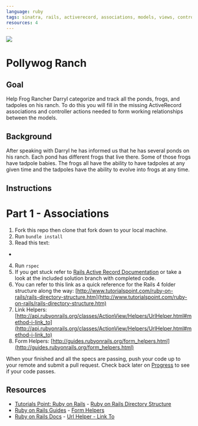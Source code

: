 ```yaml
---
language: ruby
tags: sinatra, rails, activerecord, associations, models, views, controllers
resources: 4
---
```


<img src="http://upload.wikimedia.org/wikipedia/commons/thumb/6/60/Kaulquappen_Tadpole_3.JPG/640px-Kaulquappen_Tadpole_3.JPG">

# Pollywog Ranch

## Goal

Help Frog Rancher Darryl categorize and track all the ponds, frogs, and tadpoles on his ranch. To do this you will fill in the missing ActiveRecord associations and controller actions needed to form working relationships between the models.

## Background 

After speaking with Darryl he has informed us that he has several ponds on his ranch. Each pond has different frogs that live there. Some of those frogs have tadpole babies. The frogs all have the ability to have tadpoles at any given time and the tadpoles have the ability to evolve into frogs at any time. 
## Instructions

# Part 1 - Associations

1. Fork this repo then clone that fork down to your local machine.
2. Run `bundle install`
3. Read this text:
  * 
4. Run `rspec`
5. If you get stuck refer to [Rails Active Record Documentation](http://guides.rubyonrails.org/active_record_basics.html) or take a look at the included solution branch with completed code.
6. You can refer to this link as a quick reference for the Rails 4 folder structure along the way: [http://www.tutorialspoint.com/ruby-on-rails/rails-directory-structure.htm](http://www.tutorialspoint.com/ruby-on-rails/rails-directory-structure.htm)
7. Link Helpers: [http://api.rubyonrails.org/classes/ActionView/Helpers/UrlHelper.html#method-i-link_to](http://api.rubyonrails.org/classes/ActionView/Helpers/UrlHelper.html#method-i-link_to)
8. Form Helpers: [http://guides.rubyonrails.org/form_helpers.html](http://guides.rubyonrails.org/form_helpers.html)


When your finished and all the specs are passing, push your code up to your remote and submit a pull request. Check back later on [Progress](progress.flatironschoo.com) to see if your code passes.

## Resources
* [Tutorials Point: Ruby on Rails](http://www.tutorialspoint.com/ruby-on-rails/) - [Ruby on Rails Directory Structure](http://www.tutorialspoint.com/ruby-on-rails/rails-directory-structure.htm)
* [Ruby on Rails Guides](http://guides.rubyonrails.org/) - [Form Helpers](http://guides.rubyonrails.org/form_helpers.html)
* [Ruby on Rails Docs](http://api.rubyonrails.org/) - [Url Helper - Link To](http://api.rubyonrails.org/classes/ActionView/Helpers/UrlHelper.html#method-i-link_to)